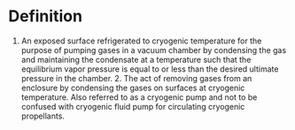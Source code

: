 # Definition

1.  An exposed surface refrigerated to cryogenic temperature for the
    purpose of pumping gases in a vacuum chamber by condensing the gas
    and maintaining the condensate at a temperature such that the
    equilibrium vapor pressure is equal to or less than the desired
    ultimate pressure in the chamber. 2. The act of removing gases from
    an enclosure by condensing the gases on surfaces at cryogenic
    temperature. Also referred to as a cryogenic pump and not to be
    confused with cryogenic fluid pump for circulating cryogenic
    propellants.
